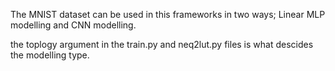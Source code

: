 The MNIST dataset can be used in this frameworks in two ways; Linear MLP modelling and CNN modelling. 

the toplogy argument in the train.py and neq2lut.py files is what descides the modelling type. 



